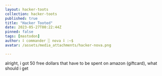 ```yaml
---
layout: hacker-toots
collection: hacker-toots
published: true
title: "Hacker Tooted"
date: 2023-05-27T00:22:44Z
pinned: false
tags: [mastodon]
author: ⸸ commander ░ nova ⸸ :~$
avatar: /assets/media_attachments/hacker-nova.png

---
```


<p>alright, i got 50 free dollars that have to be spent on amazon (giftcard), what should i get</p>


